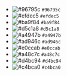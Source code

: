 - ![#96795c](https://via.placeholder.com/15/96795c/000000?text=+) `#96795c`
- ![#efdec5](https://via.placeholder.com/15/efdec5/000000?text=+) `#efdec5`
- ![#ba9f84](https://via.placeholder.com/15/ba9f84/000000?text=+) `#ba9f84`
- ![#d5c1a8](https://via.placeholder.com/15/d5c1a8/000000?text=+) `#d5c1a8`
- ![#a4947b](https://via.placeholder.com/15/a4947b/000000?text=+) `#a4947b`
- ![#ad946c](https://via.placeholder.com/15/ad946c/000000?text=+) `#ad946c`
- ![#e0ccab](https://via.placeholder.com/15/e0ccab/000000?text=+) `#e0ccab`
- ![#a48c7c](https://via.placeholder.com/15/a48c7c/000000?text=+) `#a48c7c`
- ![#d4bc94](https://via.placeholder.com/15/d4bc94/000000?text=+) `#d4bc94`
- ![#c4bca0](https://via.placeholder.com/15/c4bca0/000000?text=+) `#c4bca0`
